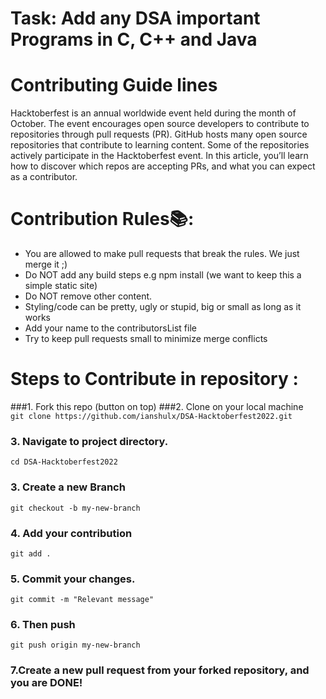 # Task: Add any DSA important Programs in C, C++ and Java

<h1>Contributing Guide lines</h1>

Hacktoberfest is an annual worldwide event held during the month of October. The event encourages open source developers to contribute to repositories through pull requests (PR). GitHub hosts many open source repositories that contribute to learning content. Some of the repositories actively participate in the Hacktoberfest event. In this article, you’ll learn how to discover which repos are accepting PRs, and what you can expect as a contributor.

# Contribution Rules📚:

- You are allowed to make pull requests that break the rules. We just merge it ;)
- Do NOT add any build steps e.g npm install (we want to keep this a simple static site)
- Do NOT remove other content.
- Styling/code can be pretty, ugly or stupid, big or small as long as it works
- Add your name to the contributorsList file
- Try to keep pull requests small to minimize merge conflicts



# Steps to Contribute in repository :

###1. Fork this repo (button on top)
###2. Clone on your local machine<br>
`git clone https://github.com/ianshulx/DSA-Hacktoberfest2022.git`

### 3. Navigate to project directory.
`cd DSA-Hacktoberfest2022`
### 3. Create a new Branch
`git checkout -b my-new-branch`
### 4. Add your contribution
`git add .`
### 5. Commit your changes.
`git commit -m "Relevant message"`
### 6. Then push
`git push origin my-new-branch`<br>
### 7.Create a new pull request from your forked repository, and you are DONE!



<img src="https://miro.medium.com/max/1400/1*-EFdnPuVrwUOmYte11v0OA.png" alt="" class="href">

